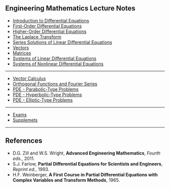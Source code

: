 ## Engineering Mathematics Lecture Notes 

* [Introduction to Differential Equations](https://colab.research.google.com/github/SeoulTechPSE/EngMath/blob/master/ch01.ipynb)
* [First-Order Differential Equations](https://colab.research.google.com/github/SeoulTechPSE/EngMath/blob/master/ch02.ipynb)
* [Higher-Order Differential Equations](https://colab.research.google.com/github/SeoulTechPSE/EngMath/blob/master/ch03.ipynb)
* [The Laplace Transform](https://colab.research.google.com/github/SeoulTechPSE/EngMath/blob/master/ch04.ipynb)
* [Series Solutions of Linear Differential Equations](https://colab.research.google.com/github/SeoulTechPSE/EngMath/blob/master/ch05.ipynb)
* [Vectors](https://colab.research.google.com/github/SeoulTechPSE/EngMath/blob/master/ch07.ipynb)
* [Matrices](https://colab.research.google.com/github/SeoulTechPSE/EngMath/blob/master/ch08.ipynb)
* [Systems of Linear Differential Equations](https://colab.research.google.com/github/SeoulTechPSE/EngMath/blob/master/ch10.ipynb)
* [Systems of Nonlinear Differential Equations](https://colab.research.google.com/github/SeoulTechPSE/EngMath/blob/master/ch11.ipynb)
---
* [Vector Calculus](https://colab.research.google.com/github/SeoulTechPSE/EngMath/blob/master/ch09.ipynb)
* [Orthogonal Functions and Fourier Series](https://colab.research.google.com/github/SeoulTechPSE/EngMath/blob/master/ch12.ipynb)
* [PDE - Parabolic-Type Problems](https://colab.research.google.com/github/SeoulTechPSE/EngMath/blob/master/PDE01.ipynb)
* [PDE - Hyperbolic-Type Problems](https://colab.research.google.com/github/SeoulTechPSE/EngMath/blob/master/PDE02.ipynb)
* [PDE - Elliptic-Type Problems](https://colab.research.google.com/github/SeoulTechPSE/EngMath/blob/master/PDE03.ipynb)
---
* [Exams](https://github.com/SeoulTechPSE/EngMath/blob/master/exams/README.md)
* [Supplemets](https://github.com/SeoulTechPSE/EngMath/blob/master/supplements/README.md)
---

## References 

* D.G. Zill and W.S. Wright, **Advanced Engineering Mathematics**, *Fourth eds.*, 2011.
* S.J. Farlow, **Partial Differential Equations for Scientists and Engineers**, *Reprint ed.*, 1993.
* H.F. Weinberger, **A First Course in Partial Differential Equations with Complex Variables and Transform Methods**, 1965.
